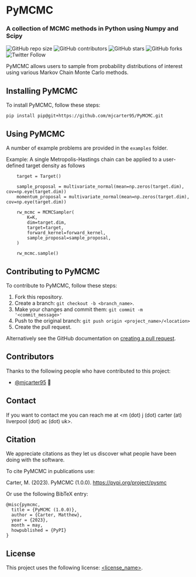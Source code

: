 # PyMCMC
### A collection of MCMC methods in Python using Numpy and Scipy

<!-- tempate https://github.com/scottydocs/README-template.md/blob/master/README.md -->
![GitHub repo size](https://img.shields.io/github/repo-size/mjcarter95/PyMCMC)
![GitHub contributors](https://img.shields.io/github/contributors/mjcarter95/PyMCMC)
![GitHub stars](https://img.shields.io/github/stars/mjcarter95/PyMCMC?style=social)
![GitHub forks](https://img.shields.io/github/forks/mjcarter95/PyMCMC?style=social)
![Twitter Follow](https://img.shields.io/twitter/follow/mjcarter955?style=social)

PyMCMC allows users to sample from probability distributions of interest using various Markov Chain Monte Carlo methods.
<!-- 
## Prerequisites

Before you begin, ensure you have met the following requirements:-->
<!--- These are just example requirements. Add, duplicate or remove as required --->
<!-- * You have installed the latest version of `<coding_language/dependency/requirement_1>`
* You have a `<Windows/Linux/Mac>` machine. State which OS is supported/which is not.
* You have read `<guide/link/documentation_related_to_project>`. -->

## Installing PyMCMC

To install PyMCMC, follow these steps:

```
pip install pip@git+https://github.com/mjcarter95/PyMCMC.git
```

## Using PyMCMC

A number of example problems are provided in the `examples` folder.

Example: A single Metropolis-Hastings chain can be applied to a user-defined target density as follows

```
    target = Target()

    sample_proposal = multivariate_normal(mean=np.zeros(target.dim), cov=np.eye(target.dim))
    momentum_proposal = multivariate_normal(mean=np.zeros(target.dim), cov=np.eye(target.dim))

    rw_mcmc = MCMCSampler(
        K=K,
        dim=target.dim,
        target=target,
        forward_kernel=forward_kernel,
        sample_proposal=sample_proposal,
    )

    rw_mcmc.sample()
```

## Contributing to PyMCMC
<!--- If your README is long or you have some specific process or steps you want contributors to follow, consider creating a separate CONTRIBUTING.md file--->
To contribute to PyMCMC, follow these steps:

1. Fork this repository.
2. Create a branch: `git checkout -b <branch_name>`.
3. Make your changes and commit them: `git commit -m '<commit_message>'`
4. Push to the original branch: `git push origin <project_name>/<location>`
5. Create the pull request.

Alternatively see the GitHub documentation on [creating a pull request](https://help.github.com/en/github/collaborating-with-issues-and-pull-requests/creating-a-pull-request).

## Contributors

Thanks to the following people who have contributed to this project:

* [@mjcarter95](https://github.com/mjcarter95) 📖
<!-- * [@vberaud](https://github.com/vberaud) 🐛  -->

<!-- 
You might want to consider using something like the [All Contributors](https://github.com/all-contributors/all-contributors) specification and its [emoji key](https://allcontributors.org/docs/en/emoji-key). -->

## Contact

If you want to contact me you can reach me at <m (dot) j (dot) carter (at) liverpool (dot) ac (dot) uk>.

## Citation
We appreciate citations as they let us discover what people have been doing with the software. 

To cite PyMCMC in publications use:

Carter, M. (2023). PyMCMC (1.0.0). https://pypi.org/project/pysmc

Or use the following BibTeX entry:

```
@misc{pymcmc,
  title = {PyMCMC (1.0.0)},
  author = {Carter, Matthew},
  year = {2023},
  month = may,
  howpublished = {PyPI}
}
```

## License
<!--- If you're not sure which open license to use see https://choosealicense.com/--->

This project uses the following license: [<license_name>](<link>).
